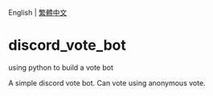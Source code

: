 English | [繁體中文](README_TCH.md)
# discord_vote_bot
using python to build a vote bot

A simple discord vote bot. Can vote using anonymous vote.
